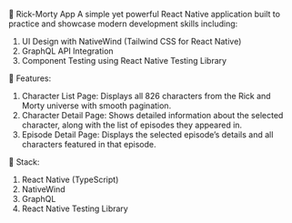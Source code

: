 📱 Rick-Morty App
A simple yet powerful React Native application built to practice and showcase modern development skills including:

1. UI Design with NativeWind (Tailwind CSS for React Native)
2. GraphQL API Integration
3. Component Testing using React Native Testing Library

🧪 Features:

1. Character List Page: Displays all 826 characters from the Rick and Morty universe with smooth pagination.
2. Character Detail Page: Shows detailed information about the selected character, along with the list of episodes they appeared in.
3. Episode Detail Page: Displays the selected episode’s details and all characters featured in that episode.

🔧 Stack:

1. React Native (TypeScript)
2. NativeWind
3. GraphQL
4. React Native Testing Library
